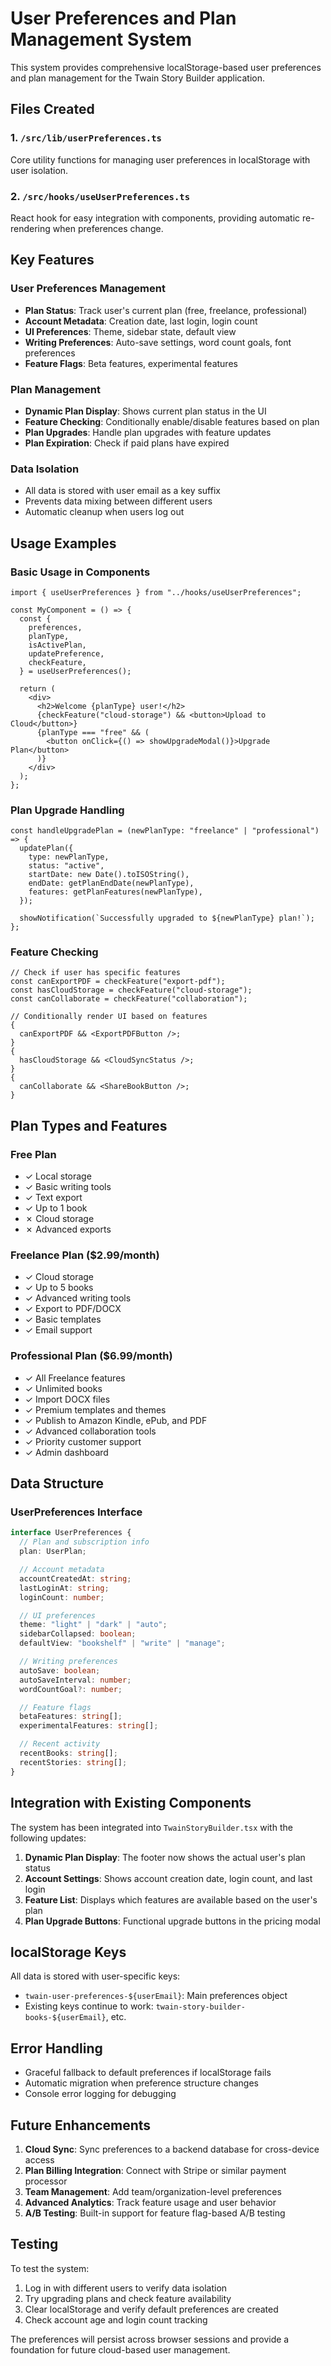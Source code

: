 # User Preferences and Plan Management System

This system provides comprehensive localStorage-based user preferences and plan management for the Twain Story Builder application.

## Files Created

### 1. `/src/lib/userPreferences.ts`

Core utility functions for managing user preferences in localStorage with user isolation.

### 2. `/src/hooks/useUserPreferences.ts`

React hook for easy integration with components, providing automatic re-rendering when preferences change.

## Key Features

### User Preferences Management

- **Plan Status**: Track user's current plan (free, freelance, professional)
- **Account Metadata**: Creation date, last login, login count
- **UI Preferences**: Theme, sidebar state, default view
- **Writing Preferences**: Auto-save settings, word count goals, font preferences
- **Feature Flags**: Beta features, experimental features

### Plan Management

- **Dynamic Plan Display**: Shows current plan status in the UI
- **Feature Checking**: Conditionally enable/disable features based on plan
- **Plan Upgrades**: Handle plan upgrades with feature updates
- **Plan Expiration**: Check if paid plans have expired

### Data Isolation

- All data is stored with user email as a key suffix
- Prevents data mixing between different users
- Automatic cleanup when users log out

## Usage Examples

### Basic Usage in Components

```tsx
import { useUserPreferences } from "../hooks/useUserPreferences";

const MyComponent = () => {
  const {
    preferences,
    planType,
    isActivePlan,
    updatePreference,
    checkFeature,
  } = useUserPreferences();

  return (
    <div>
      <h2>Welcome {planType} user!</h2>
      {checkFeature("cloud-storage") && <button>Upload to Cloud</button>}
      {planType === "free" && (
        <button onClick={() => showUpgradeModal()}>Upgrade Plan</button>
      )}
    </div>
  );
};
```

### Plan Upgrade Handling

```tsx
const handleUpgradePlan = (newPlanType: "freelance" | "professional") => {
  updatePlan({
    type: newPlanType,
    status: "active",
    startDate: new Date().toISOString(),
    endDate: getPlanEndDate(newPlanType),
    features: getPlanFeatures(newPlanType),
  });

  showNotification(`Successfully upgraded to ${newPlanType} plan!`);
};
```

### Feature Checking

```tsx
// Check if user has specific features
const canExportPDF = checkFeature("export-pdf");
const hasCloudStorage = checkFeature("cloud-storage");
const canCollaborate = checkFeature("collaboration");

// Conditionally render UI based on features
{
  canExportPDF && <ExportPDFButton />;
}
{
  hasCloudStorage && <CloudSyncStatus />;
}
{
  canCollaborate && <ShareBookButton />;
}
```

## Plan Types and Features

### Free Plan

- ✓ Local storage
- ✓ Basic writing tools
- ✓ Text export
- ✓ Up to 1 book
- ✗ Cloud storage
- ✗ Advanced exports

### Freelance Plan ($2.99/month)

- ✓ Cloud storage
- ✓ Up to 5 books
- ✓ Advanced writing tools
- ✓ Export to PDF/DOCX
- ✓ Basic templates
- ✓ Email support

### Professional Plan ($6.99/month)

- ✓ All Freelance features
- ✓ Unlimited books
- ✓ Import DOCX files
- ✓ Premium templates and themes
- ✓ Publish to Amazon Kindle, ePub, and PDF
- ✓ Advanced collaboration tools
- ✓ Priority customer support
- ✓ Admin dashboard

## Data Structure

### UserPreferences Interface

```typescript
interface UserPreferences {
  // Plan and subscription info
  plan: UserPlan;

  // Account metadata
  accountCreatedAt: string;
  lastLoginAt: string;
  loginCount: number;

  // UI preferences
  theme: "light" | "dark" | "auto";
  sidebarCollapsed: boolean;
  defaultView: "bookshelf" | "write" | "manage";

  // Writing preferences
  autoSave: boolean;
  autoSaveInterval: number;
  wordCountGoal?: number;

  // Feature flags
  betaFeatures: string[];
  experimentalFeatures: string[];

  // Recent activity
  recentBooks: string[];
  recentStories: string[];
}
```

## Integration with Existing Components

The system has been integrated into `TwainStoryBuilder.tsx` with the following updates:

1. **Dynamic Plan Display**: The footer now shows the actual user's plan status
2. **Account Settings**: Shows account creation date, login count, and last login
3. **Feature List**: Displays which features are available based on the user's plan
4. **Plan Upgrade Buttons**: Functional upgrade buttons in the pricing modal

## localStorage Keys

All data is stored with user-specific keys:

- `twain-user-preferences-${userEmail}`: Main preferences object
- Existing keys continue to work: `twain-story-builder-books-${userEmail}`, etc.

## Error Handling

- Graceful fallback to default preferences if localStorage fails
- Automatic migration when preference structure changes
- Console error logging for debugging

## Future Enhancements

1. **Cloud Sync**: Sync preferences to a backend database for cross-device access
2. **Plan Billing Integration**: Connect with Stripe or similar payment processor
3. **Team Management**: Add team/organization-level preferences
4. **Advanced Analytics**: Track feature usage and user behavior
5. **A/B Testing**: Built-in support for feature flag-based A/B testing

## Testing

To test the system:

1. Log in with different users to verify data isolation
2. Try upgrading plans and check feature availability
3. Clear localStorage and verify default preferences are created
4. Check account age and login count tracking

The preferences will persist across browser sessions and provide a foundation for future cloud-based user management.
